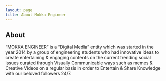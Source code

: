 ```yaml
---
layout: page
title: About Mokka Engineer
---
```

## About
“MOKKA ENGINEER” is a “Digital Media” entity which was started in the year 2014 by a group of engineering students who had innovative ideas to create entertaining & engaging contents on the current trending social issues curated through Visually Communicable ways such as  memes & Creative Videos on a regular basis in order to Entertain & Share Knowledge with  our beloved followers 24/7.
